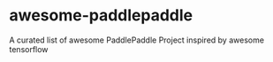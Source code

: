 # awesome-paddlepaddle
A curated list of awesome PaddlePaddle Project inspired by awesome tensorflow
